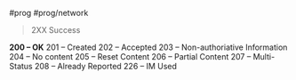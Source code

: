#prog #prog/network  

> 2XX Success

**200 – OK**
201 – Created
202 – Accepted
203 – Non-authoriative Information
204 – No content
205 – Reset Content
206 – Partial Content
207 – Multi-Status
208 – Already Reported
226 – IM Used
